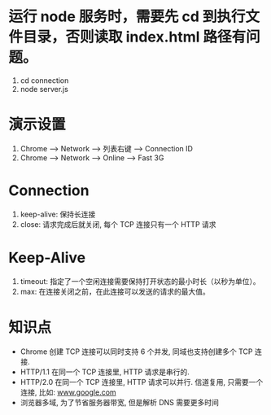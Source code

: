 # 运行 node 服务时，需要先 cd 到执行文件目录，否则读取 index.html 路径有问题。

1. cd connection
2. node server.js

# 演示设置

1. Chrome --> Network --> 列表右键 --> Connection ID
2. Chrome --> Network --> Online --> Fast 3G

# Connection

1. keep-alive: 保持长连接
2. close: 请求完成后就关闭, 每个 TCP 连接只有一个 HTTP 请求

# Keep-Alive

1. timeout: 指定了一个空闲连接需要保持打开状态的最小时长（以秒为单位）。
2. max: 在连接关闭之前，在此连接可以发送的请求的最大值。

# 知识点

- Chrome 创建 TCP 连接可以同时支持 6 个并发, 同域也支持创建多个 TCP 连接.
- HTTP/1.1 在同一个 TCP 连接里, HTTP 请求是串行的.
- HTTP/2.0 在同一个 TCP 连接里, HTTP 请求可以并行. 信道复用, 只需要一个连接, 比如: www.google.com
- 浏览器多域, 为了节省服务器带宽, 但是解析 DNS 需要更多时间
